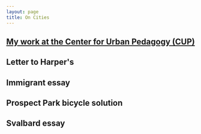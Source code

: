 ```yaml
---
layout: page
title: On Cities
---
```




## [My work at the Center for Urban Pedagogy (CUP)](CUP.md)

## Letter to Harper's

## Immigrant essay

## Prospect Park bicycle solution

## Svalbard essay



